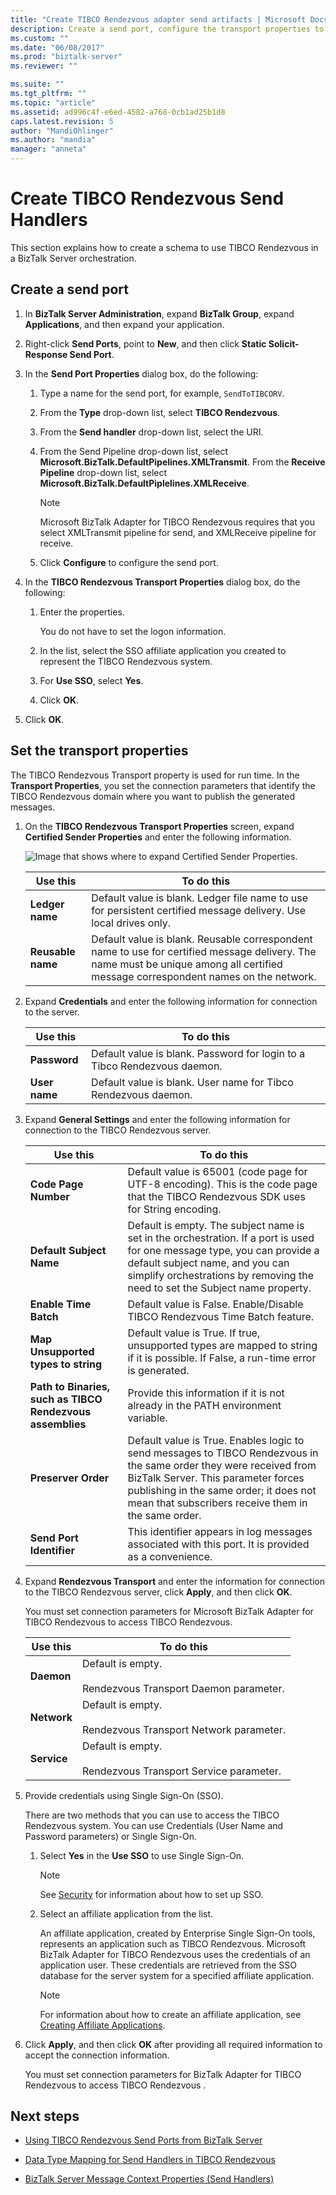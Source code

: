 ```yaml
---
title: "Create TIBCO Rendezvous adapter send artifacts | Microsoft Docs"
description: Create a send port, configure the transport properties to send messages to TIBCO Rendezvous from BizTalk 
ms.custom: ""
ms.date: "06/08/2017"
ms.prod: "biztalk-server"
ms.reviewer: ""

ms.suite: ""
ms.tgt_pltfrm: ""
ms.topic: "article"
ms.assetid: ad996c4f-e6ed-4582-a768-0cb1ad25b1d8
caps.latest.revision: 5
author: "MandiOhlinger"
ms.author: "mandia"
manager: "anneta"
---
```

# Create TIBCO Rendezvous Send Handlers
This section explains how to create a schema to use TIBCO Rendezvous in a BizTalk Server orchestration.  
  
## Create a send port
  
1.  In **BizTalk Server Administration**, expand **BizTalk Group**, expand **Applications**, and then expand your application.  
  
2.  Right-click **Send Ports**, point to **New**, and then click **Static Solicit-Response Send Port**.  
  
3.  In the **Send Port Properties** dialog box, do the following:  
  
    1.  Type a name for the send port, for example, `SendToTIBCORV`.  
  
    2.  From the **Type** drop-down list, select **TIBCO Rendezvous**.  
  
    3.  From the **Send handler** drop-down list, select the URI.  
  
    4.  From the Send Pipeline drop-down list, select **Microsoft.BizTalk.DefaultPipelines.XMLTransmit**.  From the **Receive Pipeline** drop-down list, select **Microsoft.BizTalk.DefaultPiplelines.XMLReceive**.  

        > [!NOTE]
        > Microsoft BizTalk Adapter for TIBCO Rendezvous requires that you select XMLTransmit pipeline for send, and XMLReceive pipeline for receive.
        
    6.  Click **Configure** to configure the send port.  
  
4.  In the **TIBCO Rendezvous Transport Properties** dialog box, do the following:  
  
    1.  Enter the properties.  
  
         You do not have to set the logon information.  
  
    2.  In the list, select the SSO affiliate application you created to represent the TIBCO Rendezvous system.  
  
    3.  For **Use SSO**, select **Yes**.  
  
    4.  Click **OK**.  
  
5.  Click **OK**.  

## Set the transport properties
The TIBCO Rendezvous Transport property is used for run time. In the **Transport Properties**, you set the connection parameters that identify the TIBCO Rendezvous domain where you want to publish the generated messages.  
  
 
1.  On the **TIBCO Rendezvous Transport Properties** screen, expand **Certified Sender Properties** and enter the following information.  
  
     ![Image that shows where to expand Certified Sender Properties.](../core/media/sadp-tibcoren-transs.gif "SAdp_TibcoRen_Transs")  
  
    |Use this|To do this|  
    |--------------|----------------|  
    |**Ledger name**|Default value is blank. Ledger file name to use for persistent certified message delivery. Use local drives only.|  
    |**Reusable name**|Default value is blank. Reusable correspondent name to use for certified message delivery. The name must be unique among all certified message correspondent names on the network.|  
  
2.  Expand **Credentials** and enter the following information for connection to the server.  
  
    |Use this|To do this|  
    |--------------|----------------|  
    |**Password**|Default value is blank. Password for login to a Tibco Rendezvous daemon.|  
    |**User name**|Default value is blank. User name for Tibco Rendezvous daemon.|  
  
3.  Expand **General Settings** and enter the following information for connection to the TIBCO Rendezvous server.  
  
    |Use this|To do this|  
    |--------------|----------------|  
    |**Code Page Number**|Default value is 65001 (code page for UTF-8 encoding). This is the code page that the TIBCO Rendezvous SDK uses for String encoding.|  
    |**Default Subject Name**|Default is empty. The subject name is set in the orchestration. If a port is used for one message type, you can provide a default subject name, and you can simplify orchestrations by removing the need to set the Subject name property.|  
    |**Enable Time Batch**|Default value is False. Enable/Disable TIBCO Rendezvous Time Batch feature.|  
    |**Map Unsupported types to string**|Default value is True. If true, unsupported types are mapped to string if it is possible. If False, a run-time error is generated.|  
    |**Path to Binaries, such as TIBCO Rendezvous assemblies**|Provide this information if it is not already in the PATH environment variable.|  
    |**Preserver Order**|Default value is True. Enables logic to send messages to TIBCO Rendezvous in the same order they were received from BizTalk Server. This parameter forces publishing in the same order; it does not mean that subscribers receive them in the same order.|  
    |**Send Port Identifier**|This identifier appears in log messages associated with this port. It is provided as a convenience.|  
  
4.  Expand **Rendezvous Transport** and enter the information for connection to the TIBCO Rendezvous server, click **Apply**, and then click **OK**.  
  
     You must set connection parameters for Microsoft BizTalk Adapter for TIBCO Rendezvous to access TIBCO Rendezvous.  
  
    |Use this|To do this|  
    |--------------|----------------|  
    |**Daemon**|Default is empty.<br /><br /> Rendezvous Transport Daemon parameter.|  
    |**Network**|Default is empty.<br /><br /> Rendezvous Transport Network parameter.|  
    |**Service**|Default is empty.<br /><br /> Rendezvous Transport Service parameter.|  
  
5.  Provide credentials using Single Sign-On (SSO).  
  
     There are two methods that you can use to access the TIBCO Rendezvous system. You can use Credentials (User Name and Password parameters) or Single Sign-On.  
  
    1.  Select **Yes** in the **Use SSO** to use Single Sign-On.  
  
        > [!NOTE]
        >  See [Security](../core/security-in-biztalk-adapter-for-tibco-rendezvous.md) for information about how to set up SSO.  
  
    2.  Select an affiliate application from the list.  
  
         An affiliate application, created by Enterprise Single Sign-On tools, represents an application such as TIBCO Rendezvous. Microsoft BizTalk Adapter for TIBCO Rendezvous uses the credentials of an application user. These credentials are retrieved from the SSO database for the server system for a specified affiliate application.  
  
        > [!NOTE]
        >  For information about how to create an affiliate application, see [Creating Affiliate Applications](../core/creating-affiliate-applications1.md).  
  
6.  Click **Apply**, and then click **OK** after providing all required information to accept the connection information.  
  
     You must set connection parameters for BizTalk Adapter for TIBCO Rendezvous to access TIBCO Rendezvous .  


## Next steps
  
-   [Using TIBCO Rendezvous Send Ports from BizTalk Server](../core/using-tibco-rendezvous-send-ports-from-biztalk-server.md)  
  
-   [Data Type Mapping for Send Handlers in TIBCO Rendezvous](../core/data-type-mapping-for-send-handlers-in-tibco-rendezvous.md)  
  
-   [BizTalk Server Message Context Properties (Send Handlers)](../core/biztalk-server-message-context-properties-send-handlers.md)